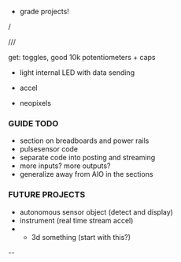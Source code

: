 - grade projects!

/


///

get: toggles, good 10k potentiometers + caps

- light internal LED with data sending

- accel
- neopixels



### GUIDE TODO

- section on breadboards and power rails
- pulsesensor code
- separate code into posting and streaming
- more inputs? more outputs?
- generalize away from AIO in the sections


### FUTURE PROJECTS
- autonomous sensor object (detect and display)
- instrument (real time stream accel)
- + 3d something (start with this?)


--

